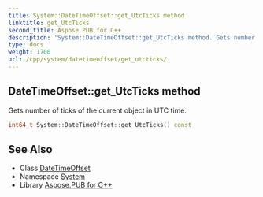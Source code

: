```yaml
---
title: System::DateTimeOffset::get_UtcTicks method
linktitle: get_UtcTicks
second_title: Aspose.PUB for C++
description: 'System::DateTimeOffset::get_UtcTicks method. Gets number of ticks of the current object in UTC time in C++.'
type: docs
weight: 1700
url: /cpp/system/datetimeoffset/get_utcticks/
---
```

## DateTimeOffset::get_UtcTicks method


Gets number of ticks of the current object in UTC time.

```cpp
int64_t System::DateTimeOffset::get_UtcTicks() const
```

## See Also

* Class [DateTimeOffset](../)
* Namespace [System](../../)
* Library [Aspose.PUB for C++](../../../)

